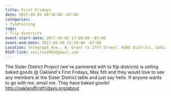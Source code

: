 ```yaml
---
title: First Fridays
date: 2017-05-02 08:36:00 -07:00
categories:
- fundraising
tags:
- flip districts
event-start-date: 2017-05-05 17:00:00 -07:00
event-end-date: 2017-05-05 21:30:00 -07:00
Location: Telegraph Ave., W. Grant to 27th Street, KONO District, Oakland
RSVP-link: sasilve2002@gmail.com
---
```


The Sister District Project (we've partnered with to flip districts) is selling baked goods @ Oakland's First Fridays, May 5th and they would love to see any members at the Sister District table and just say hello. If anyone wants to go with me, email me.  They have baked goods! http://oaklandfirstfridays.org/about

